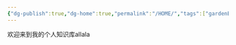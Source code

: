 ```yaml
---
{"dg-publish":true,"dg-home":true,"permalink":"/HOME/","tags":["gardenEntry"],"dgPassFrontmatter":true,"created":"2024-04-08T18:39:06.392+08:00","updated":"2024-06-01T10:51:27.990+08:00"}
---
```


欢迎来到我的个人知识库allala